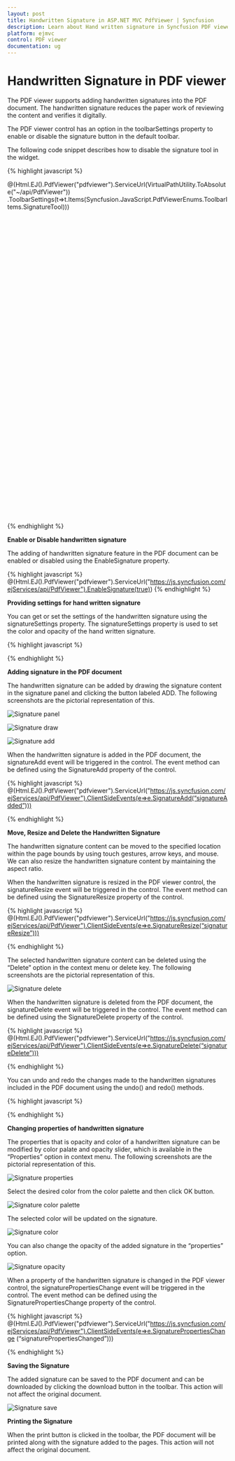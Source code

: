 ```yaml
---
layout: post
title: Handwritten Signature in ASP.NET MVC PdfViewer | Syncfusion
description: Learn about Hand written signature in Syncfusion PDF viewer control and more details. The handwritten signature reduces the paper work of reviewing the content.
platform: ejmvc
control: PDF viewer
documentation: ug
---
```


# Handwritten Signature in PDF viewer

The PDF viewer supports adding handwritten signatures into the PDF document. The handwritten signature reduces the paper work of reviewing the content and verifies it digitally.

The PDF viewer control has an option in the toolbarSettings property to enable or disable the signature button in the default toolbar.

The following code snippet describes how to disable the signature tool in the widget.

{% highlight javascript %}
<div style="width:100%;height:780px;">
    @(Html.EJ().PdfViewer("pdfviewer").ServiceUrl(VirtualPathUtility.ToAbsolute("~/api/PdfViewer"))
        .ToolbarSettings(t=>t.Items(Syncfusion.JavaScript.PdfViewerEnums.ToolbarItems.SignatureTool)))
</div>
{% endhighlight %}

**Enable or Disable handwritten signature**

The adding of handwritten signature feature in the PDF document can be enabled or disabled using the EnableSignature property.

{% highlight javascript %}
@(Html.EJ().PdfViewer("pdfviewer").ServiceUrl("https://js.syncfusion.com/ejServices/api/PdfViewer").EnableSignature(true))
{% endhighlight %}

**Providing settings for hand written signature**

You can get or set the settings of the handwritten signature using the signatureSettings property. The signatureSettings property is used to set the color and opacity of the hand written signature.

{% highlight javascript %}
<script type="text/javascript">
    $(function() {
        $(“#pdfviewer”).ejPdfViewer({signatureSettings: { color: “#ff0000”, opacity: “0.5” } })
    });
</script>
{% endhighlight %}

**Adding signature in the PDF document**

The handwritten signature can be added by drawing the signature content in the signature panel and clicking the button labeled ADD. The following screenshots are the pictorial representation of this.

![Signature panel](Signature_images/Signature_img1.png)

![Signature draw](Signature_images/Signature_img2.png)

![Signature add](Signature_images/Signature_img3.png)

When the handwritten signature is added in the PDF document, the signatureAdd event will be triggered in the control. The event method can be defined using the SignatureAdd property of the control.

{% highlight javascript %}
@(Html.EJ().PdfViewer("pdfviewer").ServiceUrl("https://js.syncfusion.com/ejServices/api/PdfViewer").ClientSideEvents(e=>e.SignatureAdd(“signatureAdded”)))
<script type="text/javascript">
        function signatureAdded (args) {
            alert("A hand written signature is added in the PDF document”);
        }
</script>
{% endhighlight %}

**Move, Resize and Delete the Handwritten Signature**

The handwritten signature content can be moved to the specified location within the page bounds by using touch gestures, arrow keys, and mouse. We can also resize the handwritten signature content by maintaining the aspect ratio.

When the handwritten signature is resized in the PDF viewer control, the signatureResize event will be triggered in the control. The event method can be defined using the SignatureResize property of the control.

{% highlight javascript %}
@(Html.EJ().PdfViewer("pdfviewer").ServiceUrl("https://js.syncfusion.com/ejServices/api/PdfViewer").ClientSideEvents(e=>e.SignatureResize(“signatureResize”)))
<script type="text/javascript">
        function signatureResize (args) {
            alert("A hand written signature is resized in the PDF viewer control”);
        }
</script>
{% endhighlight %}

The selected handwritten signature content can be deleted using the “Delete” option in the context menu or delete key. The following screenshots are the pictorial representation of this.

![Signature delete](Signature_images/Signature_img4.png)     

When the handwritten signature is deleted from the PDF document, the signatureDelete event will be triggered in the control. The event method can be defined using the SignatureDelete property of the control.       

{% highlight javascript %}
@(Html.EJ().PdfViewer("pdfviewer").ServiceUrl("https://js.syncfusion.com/ejServices/api/PdfViewer").ClientSideEvents(e=>e.SignatureDelete(“signatureDelete”)))
<script type="text/javascript">
        function signatureDelete (args) {
            alert("A hand written signature is removed from the PDF document”);
        }
</script>
{% endhighlight %}

You can undo and redo the changes made to the handwritten signatures included in the PDF document using the undo() and redo() methods. 

{% highlight javascript %}
<script type="text/javascript">
    function undoChanges() {
        $(“#pdfviewer”).data(“ejPdfViewer”).undo();
    }
    function redoChanges() {
        $(“#pdfviewer”).data(“ejPdfViewer”).redo();
    }
</script>
{% endhighlight %}

**Changing properties of handwritten signature**

The properties that is opacity and color of a handwritten signature can be modified by color palate and opacity slider, which is available in the “Properties” option in context menu. The following screenshots are the pictorial representation of this.

![Signature properties](Signature_images/Signature_img5.png)      

Select the desired color from the color palette and then click OK button.

![Signature color palette](Signature_images/Signature_img6.png)  

The selected color will be updated on the signature.

![Signature color](Signature_images/Signature_img7.png)  

You can also change the opacity of the added signature in the “properties” option.

![Signature opacity](Signature_images/Signature_img8.png)  

When a property of the handwritten signature is changed in the PDF viewer control, the signaturePropertiesChange event will be triggered in the control. The event method can be defined using the SignaturePropertiesChange property of the control.

{% highlight javascript %}
@(Html.EJ().PdfViewer("pdfviewer").ServiceUrl("https://js.syncfusion.com/ejServices/api/PdfViewer").ClientSideEvents(e=>e.SignaturePropertiesChange (“signaturePropertiesChanged”)))
<script type="text/javascript">
        function signaturePropertiesChanged(args) {
            alert("A property of the hand written signature is changed in the PDF viewer control”);
        }
</script>
{% endhighlight %}

**Saving the Signature**

The added signature can be saved to the PDF document and can be downloaded by clicking the download button in the toolbar. This action will not affect the original document.

![Signature save](Signature_images/Signature_img9.png) 

**Printing the Signature**

When the print button is clicked in the toolbar, the PDF document will be printed along with the signature added to the pages. This action will not affect the original document.

